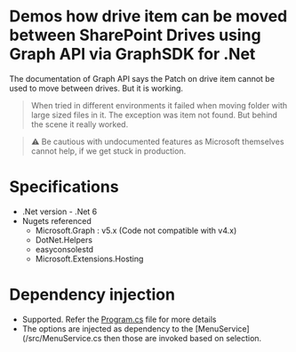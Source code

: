 # Demos how drive item can be moved between SharePoint Drives using Graph API via GraphSDK for .Net
The documentation of Graph API says the Patch on drive item cannot be used to move between drives. But it is working.

> When tried in different environments it failed when moving folder with large sized files in it. The exception was item not found. But behind the scene it really worked.

> :warning: Be cautious with undocumented features as Microsoft themselves cannot help, if we get stuck in production.

# Specifications

- .Net version - .Net 6
- Nugets referenced
	- Microsoft.Graph : v5.x (Code not compatible with v4.x)
	- DotNet.Helpers
	- easyconsolestd
	- Microsoft.Extensions.Hosting

# Dependency injection

- Supported. Refer the [Program.cs](/src/Program.cs) file for more details
- The options are injected as dependency to the [MenuService](/src/MenuService.cs then those are invoked based on selection. 
